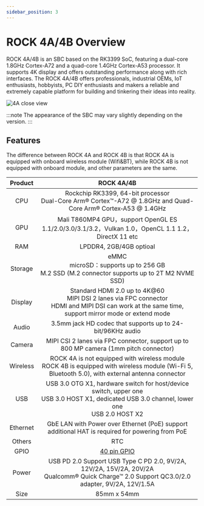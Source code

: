 ```yaml
---
sidebar_position: 3
---
```


# ROCK 4A/4B Overview

ROCK 4A/4B is an SBC based on the RK3399 SoC, featuring a dual-core 1.8GHz Cortex-A72 and a quad-core 1.4GHz Cortex-A53 processor. It supports 4K display and offers outstanding performance along with rich interfaces. The ROCK 4A/4B offers professionals, industrial OEMs, IoT enthusiasts, hobbyists, PC DIY enthusiasts and makers a reliable and extremely capable platform for building and tinkering their ideas into reality.

![4A close view](/img/rock4/4a/rock4a.webp)

:::note
The appearance of the SBC may vary slightly depending on the version.
:::

## Features

The difference between ROCK 4A and ROCK 4B is that ROCK 4A is equipped with onboard wireless module (Wifi&BT), while ROCK 4B is not equipped with onboard module, and other parameters are the same.

| Product  |                                                                        ROCK 4A/4B                                                                        |
| :------: | :------------------------------------------------------------------------------------------------------------------------------------------------------: |
|   CPU    |                   Rockchip RK3399, 64-bit processor<br/>Dual-Core Arm® Cortex™-A72 @ 1.8GHz and Quad-Core Arm® Cortex‑A53 @ 1.4GHz                    |
|   GPU    |                           Mali T860MP4 GPU，support OpenGL ES 1.1/2.0/3.0/3.1/3.2，Vulkan 1.0，OpenCL 1.1 1.2，DirectX 11 etc                            |
|   RAM    |                                                                 LPDDR4, 2GB/4GB optioal                                                                  |
| Storage  |                            eMMC<br/>microSD：supports up to 256 GB<br/>M.2 SSD (M.2 connector supports up to 2T M2 NVME SSD)                             |
| Display  | Standard HDMI 2.0 up to 4K@60<br/>MIPI DSI 2 lanes via FPC connector<br/>HDMI and MIPI DSI can work at the same time, support mirror mode or extend mode |
|  Audio   |                                                3.5mm jack HD codec that supports up to 24-bit/96KHz audio                                                |
|  Camera  |                                  MIPI CSI 2 lanes via FPC connector, support up to 800 MP camera (1mm pitch connector)                                   |
| Wireless |   ROCK 4A is not equipped with wireless module<br/>ROCK 4B is equipped with wireless module (Wi-Fi 5, Bluetooth 5.0), with external antenna connector    |
|   USB    |     USB 3.0 OTG X1, hardware switch for host/device switch, upper one<br/>USB 3.0 HOST X1, dedicated USB 3.0 channel, lower one<br/>USB 2.0 HOST X2      |
| Ethernet |                             GbE LAN with Power over Ethernet (PoE) support additional HAT is required for powering from PoE                              |
|  Others  |                                                                           RTC                                                                            |
|   GPIO   |                                                        [40 pin GPIO](/rock4/hardware/rock4-gpio)                                                         |
|  Power   |     USB PD 2.0 Support USB Type C PD 2.0, 9V/2A, 12V/2A, 15V/2A, 20V/2A<br/>Qualcomm® Quick Charge™ 2.0 Support QC3.0/2.0 adapter, 9V/2A, 12V/1.5A     |
|   Size   |                                                                       85mm x 54mm                                                                        |
